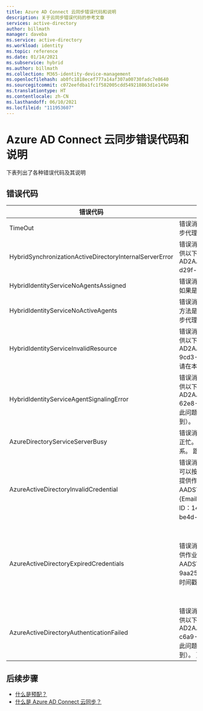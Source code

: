 ```yaml
---
title: Azure AD Connect 云同步错误代码和说明
description: 关于云同步错误代码的参考文章
services: active-directory
author: billmath
manager: daveba
ms.service: active-directory
ms.workload: identity
ms.topic: reference
ms.date: 01/14/2021
ms.subservice: hybrid
ms.author: billmath
ms.collection: M365-identity-device-management
ms.openlocfilehash: ab0fc1818ecef777a14af307a00730fadc7e8640
ms.sourcegitcommit: c072eefdba1fc1f582005cdd549218863d1e149e
ms.translationtype: HT
ms.contentlocale: zh-CN
ms.lasthandoff: 06/10/2021
ms.locfileid: "111953607"
---
```

# <a name="azure-ad-connect-cloud-sync-error-codes-and-descriptions"></a>Azure AD Connect 云同步错误代码和说明
下表列出了各种错误代码及其说明


## <a name="error-codes"></a>错误代码

|错误代码|详细信息|方案|解决方法|
|-----|-----|-----|-----|
|TimeOut|错误消息：在联系本地代理和同步配置时，检测到请求超时错误。 有关涉及云同步代理的其他问题，请参阅故障排除指导。|对 HIS 的请求超时。当前超时值为 10 分钟。|请参阅[故障排除指导](how-to-troubleshoot.md)|
|HybridSynchronizationActiveDirectoryInternalServerError|错误消息：此时无法处理此请求。 如果此问题仍然存在，请与支持部门联系并提供以下作业标识符：AD2AADProvisioning.30b500eaf9c643b2b78804e80c1421fe.5c291d3c-d29f-4570-9d6b-f0c2fa3d5926。 更多详情：处理 HTTP 请求时发生异常。 |无法处理在 SCIM 请求中收到的指向搜索请求的参数。|有关详细信息，请参阅此异常情况的“Response”属性返回的 HTTP 响应。|
|HybridIdentityServiceNoAgentsAssigned|错误消息：我们找不到你尝试同步的域的活动代理。请检查是否已删除了代理。 如果是，请重新安装代理。|没有正在运行的代理。 代理可能已删除。 请注册新代理。|“在这种情况下，门户中将不会显示任何分配给该域的代理。|
|HybridIdentityServiceNoActiveAgents|错误消息：我们找不到你尝试同步的域的活动代理。请查看代理是否正在运行，方法是转到安装了代理的服务器，并在“服务”下面检查“Microsoft Azure AD 云同步代理”是否正在运行。|“代理未侦听 ServiceBus 终结点。 [代理位于不允许连接到服务总线的防火墙后面](../app-proxy/application-proxy-configure-connectors-with-proxy-servers.md#use-the-outbound-proxy-server)|
|HybridIdentityServiceInvalidResource|错误消息：此时无法处理此请求。 如果此问题仍然存在，请与支持部门联系并提供以下作业标识符：AD2AADProvisioning.3a2a0d8418f34f54a03da5b70b1f7b0c.d583d090-9cd3-4d0a-aee6-8d666658c3e9。 更多详情：云同步设置似乎存在问题。 请在本地 AD 域上重新注册云同步代理，并从 Azure 门户重启配置。|必须设置资源名称，以便 HIS 知道要联系哪个代理。|请在本地 AD 域上重新注册云同步代理，并从 Azure 门户重启配置。|
|HybridIdentityServiceAgentSignalingError|错误消息：此时无法处理此请求。 如果此问题仍然存在，请与支持部门联系并提供以下作业标识符：AD2AADProvisioning.92d2e8750f37407fa2301c9e52ad7e9b.efb835ef-62e8-42e3-b495-18d5272eb3f9。 更多详情：此时无法处理此请求。 如果此问题仍然存在，请与支持部门联系并提供作业 ID（可从配置的状态窗格中找到）。|服务总线无法发送消息到代理。 可能是服务总线中断，或者代理没有响应。|如果此问题仍然存在，请与支持部门联系并提供作业 ID（可从配置的状态窗格中找到）。|
|AzureDirectoryServiceServerBusy|错误消息：发生错误。 错误代码：81。 错误说明：Azure Active Directory 当前正忙。 将自动重试此操作。 如果此问题持续超过 24 小时，请与技术支持部门联系。 跟踪 ID：8a4ab3b5-3664-4278-ab64-9cff37fd3f4f 服务器名称：|Azure Active Directory 当前正忙。|如果此问题持续超过 24 小时，请与技术支持部门联系。|
|AzureActiveDirectoryInvalidCredential|错误消息：我们发现用于运行 Azure AD Connect 云同步的服务帐户出现问题。可以按照[此处](./how-to-troubleshoot.md)的说明修复云服务帐户。 如果错误仍然存在，请与支持部门联系并提供作业 ID（可从配置的状态窗格中找到）。 更多错误详情：CredentialsInvalid AADSTS50034：skydrive365.onmicrosoft.com 目录中不存在用户帐户 {EmailHidden}。 若要登录到此应用程序，必须将此帐户添加到目录中。 跟踪 ID：14b63033-3bc9-4bd4-b871-5eb4b3500200 关联 ID：57d93ed1-be4d-483c-997c-a3b6f03deb00 时间戳：2021-01-12 21:08:29Z |当租户中不存在同步服务帐户 ADToAADSyncServiceAccount 时，将引发此错误。 这可能是由于意外删除了帐户。|请使用 [Repair-AADCloudSyncToolsAccount](reference-powershell.md#repair-aadcloudsynctoolsaccount) 修复该服务帐户。|
|AzureActiveDirectoryExpiredCredentials|错误消息：此时无法处理此请求。 如果此问题仍然存在，请与支持部门联系并提供作业 ID（可从配置的状态窗格中找到）。 更多错误详情：CredentialsExpired AADSTS50055：密码已过期。 跟踪 ID：989b1841-dbe5-49c9-ab6c-9aa25f7b0e00 关联 ID：1c69b196-1c3a-4381-9187-c84747807155 时间戳：2021-01-12 20:59:31Z | 响应状态代码不指示成功：401（未授权）。<br> AAD Sync 服务帐户凭据已过期。|可以按照 https://go.microsoft.com/fwlink/?linkid=2150988 中的说明，修复云服务帐户。 如果错误仍然存在，请与支持部门联系并提供作业 ID（可从配置的状态窗格中找到）。  更多错误详情：过期 OAuth 标记的管理性 Azure Active Directory 租户凭据已交换。”|
|AzureActiveDirectoryAuthenticationFailed|错误消息：此时无法处理此请求。 如果此问题仍然存在，请与支持部门联系并提供以下作业标识符：AD2AADProvisioning.60b943e88f234db2b887f8cb91dee87c.707be0d2-c6a9-405d-a3b9-de87761dc3ac。 更多详情：此时无法处理此请求。 如果此问题仍然存在，请与支持部门联系并提供作业 ID（可从配置的状态窗格中找到）。 更多错误详情：UnexpectedError。|未知错误。|如果此问题仍然存在，请与支持部门联系并提供作业 ID（可从配置的状态窗格中找到）。|

## <a name="next-steps"></a>后续步骤 

- [什么是预配？](what-is-provisioning.md)
- [什么是 Azure AD Connect 云同步？](what-is-cloud-sync.md)